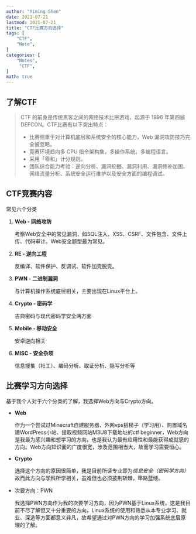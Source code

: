 ```yaml
---
author: "Yiming Shen"
date: 2021-07-21
lastmod: 2021-07-21
title: "CTF比赛方向选择"
tags: [
    "CTF",
    "Note",
]
categories: [
    "Notes",
     "CTF",
]
math: true
---
```


## 了解CTF

> CTF 的前身是传统黑客之间的网络技术比拼游戏，起源于 1996 年第四届 DEFCON。CTF比赛有以下突出特点：
>
> - 比赛侧重于对计算机底层和系统安全的核心能力，Web 漏洞攻防技巧完全被忽略。
> - 竞赛环境趋向多 CPU 指令架构集，多操作系统，多编程语言。
> - 采用「零和」计分规则。
> - 团队综合能力考验：逆向分析、漏洞挖掘、漏洞利用、漏洞修补加固、网络流量分析、系统安全运行维护以及安全方面的编程调试。

## CTF竞赛内容

常见六个分类

1. **Web - 网络攻防**

   考察Web安全中的常见漏洞，如SQL注入、XSS、CSRF、文件包含、文件上传、代码审计。Web安全题型最为常见。

2. **RE - 逆向工程**

   反编译、软件保护、反调试、软件加壳脱壳。

3. **PWN - 二进制漏洞**

   与计算机操作系统底层相关，主要出现在Linux平台上。

4. **Crypto - 密码学**

   古典密码与现代密码学安全两方面

5. **Mobile - 移动安全**

   安卓逆向相关

6. **MISC - 安全杂项**

   信息搜集（社工）、编码分析、取证分析、隐写分析等

[^参考来源]: CTF Wiki  [https://ctf-wiki.org/]

## 比赛学习方向选择

基于我个人对于六个分类的了解，我选择Web方向与Crypto方向。

* **Web**

  作为一个尝试过Minecraft自建服务器、外网vps搭梯子（学习用）、购置域名建WordPress小站、提取视频网站M3U8下载地址的ctf beginner，Web方向是我最为感兴趣和想学习的方向，也是我认为最有应用性和最能获得成就感的方向。Web方向知识面的广度很宽，涉及范围相当大，故而学习需要恒心。

* **Crypto**

  选择这个方向的原因很简单，我是目前所读专业即为*信息安全（密码学方向）* 故而此方向与学科所学相关，虽难但也必须披荆斩棘，筚路蓝缕。

* 次要方向：PWN

  我选择PWN方向作为我的次要学习方向，因为PWN基于Linux系统，这是我目前不尽了解但又十分重要的方向，Linux系统的使用和熟悉从本专业学习、就业、深造等方面都意义非凡，故希望通过对PWN方向的学习加强系统底层原理的了解。

